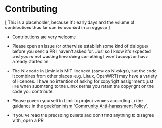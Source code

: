 # Contributing

[ This is a placeholder, because it's early days and the volume of contributions thus far can be counted in an eggcup ]

* Contributions are very welcome

* Please open an issue (or otherwise establish some kind of dialogue) before you send a PR I haven't asked for.
Just so I know it's expected and you're not wasting time doing something I won't accept or have already started on

* The Nix code in Liminix is MIT-licenced (same as Nixpkgs), but the code it combines from other places (e.g. Linux, OpenWRT) may
have a variety of licences.  I have no intention of asking for copyright assignment: just like when submitting to the
Linux kernel you retain the copyright on the code you contribute.

* Please govern yourself in Liminix project venues according to the guidance in the [geekfeminism "Community Anti-harassment Policy"](https://geekfeminism.wikia.org/wiki/Community_anti-harassment/Policy).

* If you've read the preceding bullets and don't find anything to disagree with, open a PR
